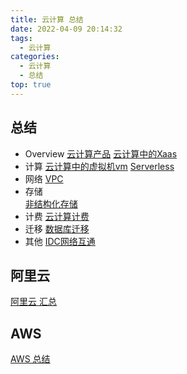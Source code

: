 ```yaml
---
title: 云计算 总结
date: 2022-04-09 20:14:32
tags:
  - 云计算
categories:
  - 云计算  
  - 总结
top: true  
---
```


<p></p>
<!-- more -->

## 总结
+ Overview
 [云计算产品](../../../../2022/04/30/cloudProduct/)
 [云计算中的Xaas](../../../../2019/02/07/xaas/)
+ 计算 
 [云计算中的虚拟机vm](../../../../2020/07/29/vm/)
 [Serverless](../../../../2019/10/10/serverless/) 
+ 网络
 [VPC](../../../../2022/04/09/vpc/) 
+ 存储  
 [非结构化存储](../../../../2019/10/08/storage/)
+ 计费 
 [云计算计费](../../../../2022/05/21/cloudComputingBilling/)  
+ 迁移
 [数据库迁移](../../../../2022/04/11/dbMigrate/)
+ 其他
 [IDC网络互通](../../../../2019/05/15/netConnection/)

## 阿里云
 [阿里云 汇总](../../../../2022/05/16/aliyunSummary/)

## AWS
 [AWS 总结](../../../../2018/10/04/awsSummary/)


 


 